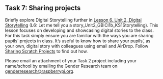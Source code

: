 ## Task 7: Sharing projects
Briefly explore Digital Storytelling further in [Lesson 6, Unit 2, Digital Storytelling](http://ncce.io/AbMR3v) (L6: Let me tell you a story_Unit2_GBICi1b_KS1Storytelling). This lesson focuses on developing and showcasing digital stories to the class. For this task simply ensure you are familiar with the ways you are sharing pupils’ projects in class. It’s useful to know how to share your pupils’, as your own, digital story with colleagues using email and AirDrop. Follow [Sharing Scratch Projects](www.scratchjr.org/learn/tips/share-projects) to find out how.

Please email an attachment of your Task 2 project including your name/school by emailing the Gender Research team on [genderresearch@raspberrypi.org](mailto:genderresearch@raspberrypi.org).
